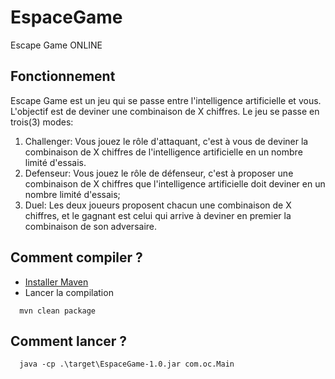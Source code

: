 # EspaceGame
Escape Game ONLINE
## Fonctionnement
Escape Game est un jeu qui se passe entre l'intelligence artificielle et vous. 
L'objectif est de deviner une combinaison de X chiffres.
Le jeu se passe en trois(3) modes:
1. Challenger:
Vous jouez le rôle d'attaquant, c'est à vous de deviner la combinaison de X chiffres de l'intelligence artificielle en un nombre limité d'essais.
2. Defenseur:
Vous jouez le rôle de défenseur, c'est à proposer une combinaison de X chiffres que l'intelligence artificielle doit deviner en un nombre limité d'essais;
3. Duel:
Les deux joueurs proposent chacun une combinaison de X chiffres, et le gagnant est celui qui arrive à deviner en premier la combinaison de son adversaire.

## Comment compiler ?
- [Installer Maven](https://www.baeldung.com/install-maven-on-windows-linux-mac)
- Lancer la compilation
```
  mvn clean package
```
## Comment lancer ?
```
  java -cp .\target\EspaceGame-1.0.jar com.oc.Main
```
